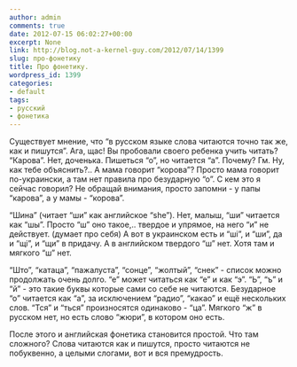```yaml
---
author: admin
comments: true
date: 2012-07-15 06:02:27+00:00
excerpt: None
link: http://blog.not-a-kernel-guy.com/2012/07/14/1399
slug: про-фонетику
title: Про фонетику.
wordpress_id: 1399
categories:
- default
tags:
- русский
- фонетика
---
```


Существует мнение, что “в русском языке слова читаются точно так же, как и пишутся”. Ага, щас! Вы пробовали своего ребенка учить читать? “Карова”. Нет, доченька. Пишеться “о”, но читается “а”. Почему? Гм. Ну, как тебе объяснить?.. А мама говорит “корова”? Просто мама говорит по-украински, а там нет правила про безударную “о”. С кем это я сейчас говорил? Не обращай внимания, просто запомни - у папы “карова”, а у мамы - “корова”.

“Шина” (читает “ши” как английское “she”). Нет, малыш, “ши” читается как “шы”. Просто “ш” оно такое,.. твердое и упрямое, на него “и” не действует. (думает про себя) А вот в украинском есть и “ші”, и “ши”, да и “щі”, и “щи” в придачу. А в английском твердого “ш” нет. Хотя там и мягкого “ш” нет.

“Што”, “катаца”, “пажалуста”, “сонце”, “жолтый”, “снек” - список можно продолжать очень долго. “е” может читаться как “е” и как “э”. “Ь”, “ъ” и “й” - это такие буквы которые сами со себе не читаются. Безударное “о” читается как “а”, за исключением “радио”, “какао” и ещё нескольких слов. “Тся” и “ться” произносятся одинаково - “ца”. Мягкого “ж” в русском нет, но есть слово “жюри”, в котором оно есть.

После этого и английская фонетика становится простой. Что там сложного? Слова читаются как и пишутся, просто читаются не побуквенно, а целыми слогами, вот и вся премудрость.
